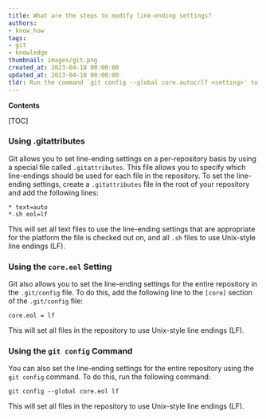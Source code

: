 ```yaml
---
title: What are the steps to modify line-ending settings?
authors:
- know_how
tags:
- git
- knowledge
thumbnail: images/git.png
created_at: 2023-04-18 00:00:00
updated_at: 2023-04-18 00:00:00
tldr: Run the command `git config --global core.autocrlf <setting>` to change the line-ending settings in Git.
---
```


**Contents**

[TOC]

### Using .gitattributes

Git allows you to set line-ending settings on a per-repository basis by using a special file called `.gitattributes`. This file allows you to specify which line-endings should be used for each file in the repository. To set the line-ending settings, create a `.gitattributes` file in the root of your repository and add the following lines:

```git
* text=auto
*.sh eol=lf
```

This will set all text files to use the line-ending settings that are appropriate for the platform the file is checked out on, and all `.sh` files to use Unix-style line endings (LF).

### Using the `core.eol` Setting

Git also allows you to set the line-ending settings for the entire repository in the `.git/config` file. To do this, add the following line to the `[core]` section of the `.git/config` file:

```git
core.eol = lf
```

This will set all files in the repository to use Unix-style line endings (LF).

### Using the `git config` Command

You can also set the line-ending settings for the entire repository using the `git config` command. To do this, run the following command:

```git
git config --global core.eol lf
```

This will set all files in the repository to use Unix-style line endings (LF).

